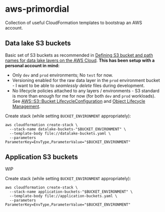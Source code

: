 # aws-primordial

Collection of useful CloudFormation templates to bootstrap an AWS account.

## Data lake S3 buckets

Basic set of S3 buckets as recommended in
[Defining S3 bucket and path names for data lake layers on the AWS Cloud](https://docs.aws.amazon.com/prescriptive-guidance/latest/defining-bucket-names-data-lakes/welcome.html).
**This has been setup with a personal account in mind:**

- Only `dev` and `prod` environments; No `test` for now.
- Versioning enabled for the raw data layer in the `prod` environment bucket -
  I want to be able to _seamlessly delete_ files during development.
- No lifecycle policies attached to any layers / environments -
  S3 standard is more than enough for me for now (for both `dev` and `prod` workloads).
  See [AWS::S3::Bucket LifecycleConfiguration](https://docs.aws.amazon.com/AWSCloudFormation/latest/UserGuide/aws-properties-s3-bucket-lifecycleconfig.html)
  and [Object Lifecycle Management](https://docs.aws.amazon.com/AmazonS3/latest/userguide/object-lifecycle-mgmt.html).

Create stack (while setting `BUCKET_ENVIRONMENT` appropriately):

```
aws cloudformation create-stack \
  --stack-name datalake-buckets-"$BUCKET_ENVIRONMENT" \
  --template-body file://datalake-buckets.yaml \
  --parameters ParameterKey=EnvType,ParameterValue="$BUCKET_ENVIRONMENT"
```

## Application S3 buckets

WIP

Create stack (while setting `BUCKET_ENVIRONMENT` appropriately):

```
aws cloudformation create-stack \
  --stack-name application-buckets-"$BUCKET_ENVIRONMENT" \
  --template-body file://application-buckets.yaml \
  --parameters ParameterKey=EnvType,ParameterValue="$BUCKET_ENVIRONMENT"
```
